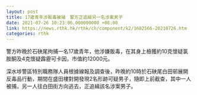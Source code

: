 ```yaml
---
layout: post
title: 17歲青年涉販毒被捕　警方正追緝另一名涉案男子
date: 2021-07-26 10:23:06.000000000 +08:00
link: https://news.rthk.hk/rthk/ch/component/k2/1602566-20210726.htm
categories: rthk
---
```


警方昨晚於石硤尾拘捕一名17歲青年，他涉嫌販毒，在其身上檢獲約10克懷疑氯胺酮及4克懷疑霹靂可卡因，市值約12000元。

深水埗警區特別職務隊人員根據線報及調查後，昨晚約10時於石硤尾白田邨展開反毒品行動，期間在盛田樓對開發現2名形跡可疑男子，隨即上前截查，其中一人被捕，另一人往白田街方向逃去，正追緝該名涉案男子。
